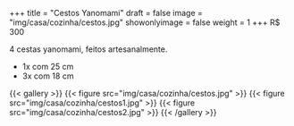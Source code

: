 +++
title = "Cestos Yanomami"
draft = false
image = "img/casa/cozinha/cestos.jpg"
showonlyimage = false
weight = 1
+++
<span class="price">R$ 300</span>

4 cestas yanomami, feitos artesanalmente. 	
<!--more-->

- 1x com 25 cm
- 3x com 18 cm


{{< gallery >}}
{{< figure src="img/casa/cozinha/cestos.jpg" >}}
{{< figure src="img/casa/cozinha/cestos1.jpg" >}}
{{< figure src="img/casa/cozinha/cestos2.jpg" >}}
{{< /gallery >}}
